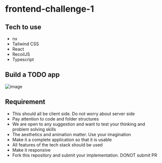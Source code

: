 # frontend-challenge-1

## Tech to use
- nx
- Tailwind CSS
- React
- RecoilJS
- Typescript

## Build a TODO app
![image](https://github.com/user-attachments/assets/120c1421-2cc9-41db-8a8b-908603835a8e)

## Requirement
- This should all be client side. Do not worry about server side
- Pay attention to code and folder structures
- We are open to any suggestion and want to test your thinking and problem solving skills
- The aesthetics and animation matter. Use your imagination
- Make it a complete application so that it is usable
- All features of the tech stack should be used
- Make it responsive
- Fork this repository and submit your implementation. DONOT submit PR
